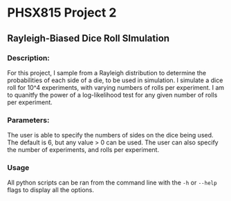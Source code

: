# PHSX815 Project 2
## Rayleigh-Biased Dice Roll SImulation
### Description:
For this project, I sample from a Rayleigh distribution to determine the probabilities of each side of a die, to be used in simulation. I simulate a dice roll for 10^4 experiments, with varying numbers of rolls per experiment. I am to quanitfy the power of a log-likelihood test for any given number of rolls per experiment. 

### Parameters:
The user is able to specify the numbers of sides on the dice being used. The default is 6, but any value > 0 can be used. The user can also specify the number of experiments, and rolls per experiment. 
### Usage
All python scripts can be ran from the command line with the `-h` or `--help` flags to display all the options. 
